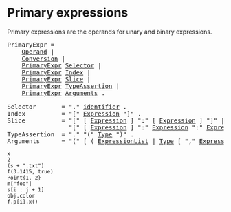 # Primary expressions

Primary expressions are the operands for unary and binary expressions.

<pre>
<a id="PrimaryExpr">PrimaryExpr</a> =
	<a href="/Expressions/operands.html#Operand">Operand</a> |
	<a href="/Expressions/conversions.html#Conversion">Conversion</a> |
	<a href="#PrimaryExpr">PrimaryExpr</a> <a href="#Selector">Selector</a> |
	<a href="#PrimaryExpr">PrimaryExpr</a> <a href="#Index">Index</a> |
	<a href="#PrimaryExpr">PrimaryExpr</a> <a href="#Slice">Slice</a> |
	<a href="#PrimaryExpr">PrimaryExpr</a> <a href="#TypeAssertion">TypeAssertion</a> |
	<a href="#PrimaryExpr">PrimaryExpr</a> <a href="#Arguments">Arguments</a> .

<a id="Selector">Selector</a>       = "." <a href="/Lexical%20elements/identifiers.html#identifier">identifier</a> .
<a id="Index">Index</a>          = "[" <a href="/Expressions/operators.html#Expression">Expression</a> "]" .
<a id="Slice">Slice</a>          = "[" [ <a href="/Expressions/operators.html#Expression">Expression</a> ] ":" [ <a href="/Expressions/operators.html#Expression">Expression</a> ] "]" |
                 "[" [ <a href="/Expressions/operators.html#Expression">Expression</a> ] ":" <a href="/Expressions/operators.html#Expression">Expression</a> ":" <a href="/Expressions/operators.html#Expression">Expression</a> "]" .
<a id="TypeAssertion">TypeAssertion</a>  = "." "(" <a href="/Types/#Type">Type</a> ")" .
<a id="Arguments">Arguments</a>      = "(" [ ( <a href="/Declarations%20and%20scope/constant_declarations.html#ExpressionList">ExpressionList</a> | <a href="/Types/#Type">Type</a> [ "," <a href="/Declarations%20and%20scope/constant_declarations.html#ExpressionList">ExpressionList</a> ] ) [ "..." ] [ "," ] ] ")" .
</pre>

```
x
2
(s + ".txt")
f(3.1415, true)
Point{1, 2}
m["foo"]
s[i : j + 1]
obj.color
f.p[i].x()
```
